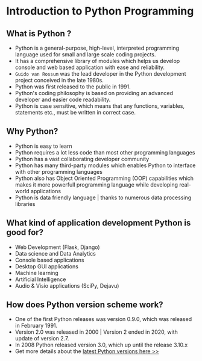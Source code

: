 # Introduction to Python Programming

## What is Python ?

- Python is a general-purpose, high-level, interpreted programming language used for small and large scale coding projects.
- It has a comprehensive library of modules which helps us develop console and web based application with ease and reliability.
- `Guido van Rossum` was the lead developer in the Python development project
  conceived in the late 1980s.
- Python was first released to the public in 1991.
- Python's coding philosophy is based on providing an advanced developer and easier code readability.
- Python is case sensitive, which means that any functions, variables, statements etc., must be written in correct case.

## Why Python?

- Python is easy to learn
- Python requires a lot less code than most other programming languages
- Python has a vast collaborating developer community
- Python has many third-party modules which enables Python to interface with other programming languages
- Python also has Object Oriented Programming (OOP) capabilities which makes it more powerfull programming language while developing real-world applications
- Python is data friendly language | thanks to numerous data processing libraries

## What kind of application development Python is good for?

- Web Development (Flask, Django)
- Data science and Data Analytics
- Console based applications
- Desktop GUI applications
- Machine learning
- Artificial Intelligence
- Audio & Visio applications (SciPy, Dejavu)

## How does Python version scheme work?

- One of the first Python releases was version 0.9.0, which was released in
  February 1991.
- Version 2.0 was released in 2000 | Version 2 ended in 2020, with update of version 2.7.
- In 2008 Python released version 3.0, which up until the release 3.10.x
- Get more details about the [latest Python versions here >>](https://www.python.org/)
